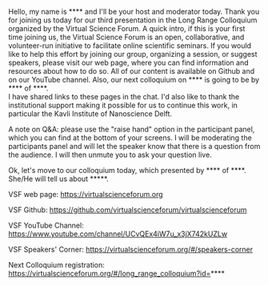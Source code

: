 Hello, my name is **** and I'll be your host and moderator today. Thank you for joining us today
for our third presentation in the Long Range Colloquium organized by the Virtual Science Forum. 
A quick intro, if this is your first time joining us, the Virtual Science Forum is an open, collaborative, 
and volunteer-run initiative to facilitate online scientific seminars. If you would like to help 
this effort by joining our group, organizing a session, or suggest speakers, please visit our web page, 
where you can find information and resources about how to do so. All of our content is available on 
Github and on our YouTube channel. Also, our next colloquium on **** is going to be by **** of ****.  
I have shared links to these pages in the chat. I'd also like to thank the institutional support making 
it possible for us to continue this work, in particular the Kavli Institute of Nanoscience Delft.

A note on Q&A: please use the "raise hand" option in the participant panel, which you can find at the 
bottom of your screens. I will be moderating the participants panel and will let the speaker know that 
there is a question from the audience. I will then unmute you to ask your question live.

Ok, let's move to our colloquium today, which presented by **** of ****. She/He will tell us about *****.

VSF web page: https://virtualscienceforum.org

VSF Github: https://github.com/virtualscienceforum/virtualscienceforum

VSF YouTube Channel: https://www.youtube.com/channel/UCvQEx4iW7u_x3jX742kUZLw

VSF Speakers' Corner: https://virtualscienceforum.org/#/speakers-corner

Next Colloquium registration: https://virtualscienceforum.org/#/long_range_colloquium?id=****
